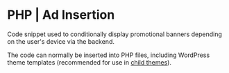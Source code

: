 # PHP | Ad Insertion

Code snippet used to conditionally display promotional banners depending on the user's device via the backend.

The code can normally be inserted into PHP files, including WordPress theme templates (recommended for use in [child themes](https://developer.wordpress.org/themes/advanced-topics/child-themes/)).
